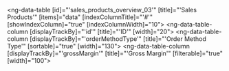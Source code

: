 <ng-data-table
  [id]="'sales_products_overview_03'"
  [title]="'Sales Products'"
  [items]="data"
  [indexColumnTitle]="'#'"
  [showIndexColumn]="true"
  [indexColumnWidth]="10">
  <ng-data-table-column
    [displayTrackBy]="'id'"
    [title]="'ID'"
    [width]="20">
  </ng-data-table-column>
  <ng-data-table-column
    [displayTrackBy]="'orderMethodType'"
    [title]="'Order Method Type'"
    [sortable]="true"
    [width]="130">
  </ng-data-table-column>
  <ng-data-table-column
    [displayTrackBy]="'grossMargin'"
    [title]="'Gross Margin'"
    [filterable]="true"
    [width]="100">
  </ng-data-table-column>
</ng-data-table>
